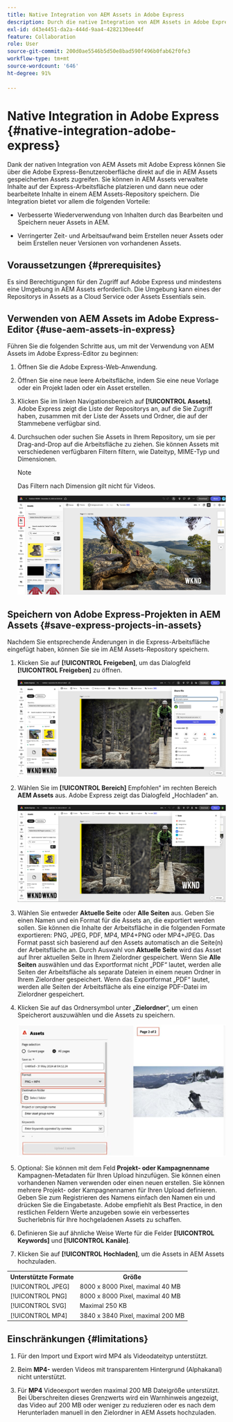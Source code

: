 ```yaml
---
title: Native Integration von AEM Assets in Adobe Express
description: Durch die native Integration von AEM Assets in Adobe Express können Sie über die Adobe Express-Benutzeroberfläche direkt auf die in AEM Assets gespeicherten Assets zugreifen.
exl-id: d43e4451-da2a-444d-9aa4-4282130ee44f
feature: Collaboration
role: User
source-git-commit: 200d0ae5546b5d50e8bad590f496b0fab62f0fe3
workflow-type: tm+mt
source-wordcount: '646'
ht-degree: 91%

---
```


# Native Integration in Adobe Express {#native-integration-adobe-express}

Dank der nativen Integration von AEM Assets mit Adobe Express können Sie über die Adobe Express-Benutzeroberfläche direkt auf die in AEM Assets gespeicherten Assets zugreifen. Sie können in AEM Assets verwaltete Inhalte auf der Express-Arbeitsfläche platzieren und dann neue oder bearbeitete Inhalte in einem AEM Assets-Repository speichern. Die Integration bietet vor allem die folgenden Vorteile:

* Verbesserte Wiederverwendung von Inhalten durch das Bearbeiten und Speichern neuer Assets in AEM.

* Verringerter Zeit- und Arbeitsaufwand beim Erstellen neuer Assets oder beim Erstellen neuer Versionen von vorhandenen Assets.

## Voraussetzungen {#prerequisites}

Es sind Berechtigungen für den Zugriff auf Adobe Express und mindestens eine Umgebung in AEM Assets erforderlich. Die Umgebung kann eines der Repositorys in Assets as a Cloud Service oder Assets Essentials sein.

## Verwenden von AEM Assets im Adobe Express-Editor {#use-aem-assets-in-express}

Führen Sie die folgenden Schritte aus, um mit der Verwendung von AEM Assets im Adobe Express-Editor zu beginnen:

1. Öffnen Sie die Adobe Express-Web-Anwendung.

2. Öffnen Sie eine neue leere Arbeitsfläche, indem Sie eine neue Vorlage oder ein Projekt laden oder ein Asset erstellen.

3. Klicken Sie im linken Navigationsbereich auf **[!UICONTROL Assets]**. Adobe Express zeigt die Liste der Repositorys an, auf die Sie Zugriff haben, zusammen mit der Liste der Assets und Ordner, die auf der Stammebene verfügbar sind.

4. Durchsuchen oder suchen Sie Assets in Ihrem Repository, um sie per Drag-and-Drop auf die Arbeitsfläche zu ziehen. Sie können Assets mit verschiedenen verfügbaren Filtern filtern, wie Dateityp, MIME-Typ und Dimensionen.

   >[!NOTE]
   >
   >Das Filtern nach Dimension gilt nicht für Videos.

   ![Einschließen von Assets aus dem Assets-Add-on](assets/adobe-express-native-integration.png)


## Speichern von Adobe Express-Projekten in AEM Assets {#save-express-projects-in-assets}

Nachdem Sie entsprechende Änderungen in die Express-Arbeitsfläche eingefügt haben, können Sie sie im AEM Assets-Repository speichern.

1. Klicken Sie auf **[!UICONTROL Freigeben]**, um das Dialogfeld **[!UICONTROL Freigeben]** zu öffnen.

   ![Speichern von Assets in AEM](assets/adobe-express-share.png)

2. Wählen Sie im **[!UICONTROL Bereich]** Empfohlen“ im rechten Bereich **AEM Assets** aus. Adobe Express zeigt das Dialogfeld „Hochladen“ an.

   ![Speichern von Assets in AEM](assets/adobe-express-aem.png)

3. Wählen Sie entweder **Aktuelle Seite** oder **Alle Seiten** aus. Geben Sie einen Namen und ein Format für die Assets an, die exportiert werden sollen. Sie können die Inhalte der Arbeitsfläche in die folgenden Formate exportieren: PNG, JPEG, PDF, MP4, MP4+PNG oder MP4+JPEG. Das Format passt sich basierend auf den Assets automatisch an die Seite(n) der Arbeitsfläche an.
Durch Auswahl von **Aktuelle Seite** wird das Asset auf Ihrer aktuellen Seite in Ihrem Zielordner gespeichert. Wenn Sie **Alle Seiten** auswählen und das Exportformat nicht „PDF“ lautet, werden alle Seiten der Arbeitsfläche als separate Dateien in einem neuen Ordner in Ihrem Zielordner gespeichert. Wenn das Exportformat „PDF“ lautet, werden alle Seiten der Arbeitsfläche als eine einzige PDF-Datei im Zielordner gespeichert.

4. Klicken Sie auf das Ordnersymbol unter „**Zielordner**“, um einen Speicherort auszuwählen und die Assets zu speichern.

   ![Speichern von Assets in AEM](/help/assets/assets/page-selection-and-destination-folder.svg)

5. Optional: Sie können mit dem Feld **Projekt- oder Kampagnenname** Kampagnen-Metadaten für Ihren Upload hinzufügen. Sie können einen vorhandenen Namen verwenden oder einen neuen erstellen. Sie können mehrere Projekt- oder Kampagnennamen für Ihren Upload definieren. Geben Sie zum Registrieren des Namens einfach den Namen ein und drücken Sie die Eingabetaste.
Adobe empfiehlt als Best Practice, in den restlichen Feldern Werte anzugeben sowie ein verbessertes Sucherlebnis für Ihre hochgeladenen Assets zu schaffen.

6. Definieren Sie auf ähnliche Weise Werte für die Felder **[!UICONTROL Keywords]** und **[!UICONTROL Kanäle]**.

7. Klicken Sie auf **[!UICONTROL Hochladen]**, um die Assets in AEM Assets hochzuladen.

<table> 
    <tbody>
     <tr>
      <th><strong>Unterstützte Formate</strong></th>
      <th><strong>Größe</strong></th>
     </tr>
    </tr>
    <tr>
        <td>[!UICONTROL JPEG]</td>
        <td> 8000 x 8000 Pixel, maximal 40 MB</td>
    </tr>
    <tr>
        <td>[!UICONTROL PNG]</td>
        <td> 8000 x 8000 Pixel, maximal 40 MB</td>
    </tr>
    <tr>
        <td>[!UICONTROL SVG]</td>
        <td> Maximal 250 KB</td>
    </tr>
    <tr>
    </tr>
    </tr>
    <tr>
        <td>[!UICONTROL MP4]</td>
        <td> 3840 x 3840 Pixel, maximal 200 MB</td>
    </tr>
    </tbody>
</table>

## Einschränkungen {#limitations}

1. Für den Import und Export wird MP4 als Videodateityp unterstützt.

2. Beim **MP4-** werden Videos mit transparentem Hintergrund (Alphakanal) nicht unterstützt.
   <!--
   1. The maximum file size supported is 200 MB. If this limit exceeds, an alert message displays.
   2. The maximum supported resolution is 3840 X 3840 pixels.
   3. Videos with transparent backgrounds (alpha channel) are not supported.
   -->

3. Für **MP4** Videoexport werden maximal 200 MB Dateigröße unterstützt. Bei Überschreiten dieses Grenzwerts wird ein Warnhinweis angezeigt, das Video auf 200 MB oder weniger zu reduzieren oder es nach dem Herunterladen manuell in den Zielordner in AEM Assets hochzuladen.



